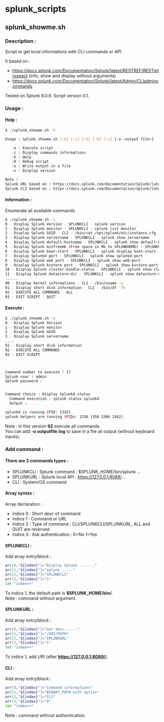 # splunk_scripts

## splunk_showme.sh
### Description :
Script to get local informations with CLI commands or API.  

It based on :
- https://docs.splunk.com/Documentation/Splunk/latest/RESTREF/RESTintrospect (info, show and display without arguments)
- https://docs.splunk.com/Documentation/Splunk/latest/Admin/CLIadmincommands
  
Tested on Splunk 8.0.6.
Script version 0.1.  
  
### Usage :
#### Help :
```bash
$ ./splunk_showme.sh -h

Usage : splunk_showme.sh [-e] [-i] [-h] [-D] [-v] [-o <output file>]

   -e : Execute script
   -i : Display commands informations
   -h : Help
   -D : Debug script
   -o : Write output in a file
   -v : Display version

Note :
Splunk URL based on : https://docs.splunk.com/Documentation/Splunk/latest/RESTREF/RESTintrospect
Splunk CLI based on : https://docs.splunk.com/Documentation/Splunk/latest/Admin/CLIadmincommands (list, show and display without arg)
```
  
#### Information :
Enumerate all available commands
```bash
$ ./splunk_showme.sh -i
0 - Display Splunk Version - SPLUNKCLI - splunk version
1 - Display Splunk monitor - SPLUNKCLI - splunk list monitor
2 - Display Splunk GUID - CLI - /bin/cat /opt/splunk/etc/instance.cfg
3 - Display Splunk servername - SPLUNKCLI - splunk show servername
4 - Display Splunk default-hostname - SPLUNKCLI - splunk show default-hostname
5 - Display Splunk minfreemb (Free space in Mb to SPLUNKHOME) - SPLUNKCLI - splunk show minfreemb
6 - Display Splunk boot-start - SPLUNKCLI - splunk display boot-start
7 - Display Splunkd port - SPLUNKCLI - splunk show splunkd-port
8 - Display Splunk web port - SPLUNKCLI - splunk show web-port
9 - Display Splunk kvstore port - SPLUNKCLI - splunk show kvstore-port
10 - Display Splunk cluster-bundle-status - SPLUNKCLI - splunk show cluster-bundle-status
11 - Display Splunk datastore-dir - SPLUNKCLI - splunk show datastore-dir
......
90 - Display kernel informations - CLI - /bin/uname -a
91 - Display short disk information - CLI - /bin/df -Th
92 - EXECUTE ALL COMMANDS - ALL - 
93 - EXIT SCRIPT - QUIT -
```


#### Execute :
```bash
$ ./splunk_showme.sh -e
0 - Display Splunk Version
1 - Display Splunk monitor
2 - Display Splunk GUID
3 - Display Splunk servername
....
91 - Display short disk information
92 - EXECUTE ALL COMMANDS
93 - EXIT SCRIPT



Command number to execute ? 17
Splunk user : admin
Splunk password : 


Command choice : Display Splunkd status
  Command execution : splunk status splunkd
  Output :

splunkd is running (PID: 1332).
splunk helpers are running (PIDs: 1336 1350 1506 1562).
```

Note : in this version **92** execute all commands.  
You can add **-o outputfile.log** to save in a file all output (without keyboard inputs).  


### Add command :

#### There are 3 commands types :
- SPLUNKCLI : Splunk command : $SPLUNK_HOME/bin/splunk ...
- SPLUNKURL : Splunk local API : https://127.0.0.1:8089/...
- CLI : System/OS command

#### Array syntax :
Array declaration :  
- indice 0 : Short desc of command
- indice 1 : Command or URL
- indice 2 : Type of command : CLI/SPLUNKCLI/SPLUNKURL, ALL and QUIT are reserved
- indice 3 : Ask authentication : 0=No 1=Yes

#### SPLUNKCLI :
Add array entry/block :
```bash
arr[0,"${index}"]="Display Splunk ......."
arr[1,"${index}"]="splunk ....."
arr[2,"${index}"]="SPLUNKCLI"
arr[3,"${index}"]="1"
let "index++"
```
To indice 1, the default path is **$SPLUNK_HOME/bin/**.  
Note : command without argument.  

#### SPLUNKURL :
Add array entry/block :
```bash
arr[0,"${index}"]="Get desc......"
arr[1,"${index}"]="/URI/PATH"
arr[2,"${index}"]="SPLUNKURL"
arr[3,"${index}"]="1"
let "index++"
```
To indice 1, add URI (after **https://127.0.0.1:8089/**).  

#### CLI :
Add array entry/block :
```bash
arr[0,"${index}"]="Command informations"
arr[1,"${index}"]="BINARY_PATH with option"
arr[2,"${index}"]="CLI"
arr[3,"${index}"]="0"
let "index++"
```
Note : command without authentication.  
